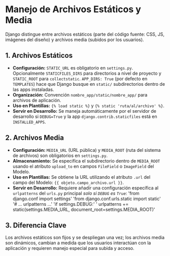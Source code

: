 # Manejo de Archivos Estáticos y Media

Django distingue entre archivos estáticos (parte del código fuente: CSS, JS, imágenes del diseño) y archivos media (subidos por los usuarios).

## 1. Archivos Estáticos

* **Configuración:** `STATIC_URL` es obligatorio en `settings.py`. Opcionalmente `STATICFILES_DIRS` para directorios a nivel de proyecto y `STATIC_ROOT` para `collectstatic`. `APP_DIRS: True` (por defecto en `TEMPLATES`) hace que Django busque en `static/` subdirectorios dentro de las apps instaladas.
* **Organización:** Convención `nombre_app/static/nombre_app/` para archivos de aplicación.
* **Uso en Plantillas:** `{% load static %}` y `{% static 'ruta/al/archivo' %}`.
* **Servir en Desarrollo:** Se maneja automáticamente por el servidor de desarrollo si `DEBUG=True` y la app `django.contrib.staticfiles` está en `INSTALLED_APPS`.

## 2. Archivos Media

* **Configuración:** `MEDIA_URL` (URL pública) y `MEDIA_ROOT` (ruta del sistema de archivos) son obligatorios en `settings.py`.
* **Almacenamiento:** Se especifica el subdirectorio dentro de `MEDIA_ROOT` usando el atributo `upload_to` en campos `FileField` o `ImageField` del Modelo.
* **Uso en Plantillas:** Se obtiene la URL utilizando el atributo `.url` del campo del Modelo: `{{ objeto.campo_archivo.url }}`.
* **Servir en Desarrollo:** Requiere añadir una configuración específica al `urlpatterns` del `urls.py` principal *solo si `DEBUG` es `True`*:
    'from django.conf import settings'
    'from django.conf.urls.static import static'
    '# ... urlpatterns ...'
    'if settings.DEBUG:'
    '    urlpatterns += static(settings.MEDIA_URL, document_root=settings.MEDIA_ROOT)'

## 3. Diferencia Clave

Los archivos estáticos son fijos y se despliegan una vez; los archivos media son dinámicos, cambian a medida que los usuarios interactúan con la aplicación y requieren manejo especial para subida y acceso.